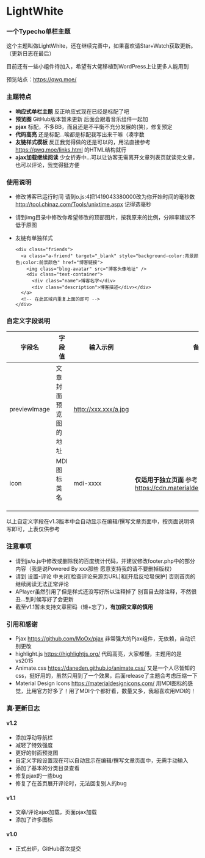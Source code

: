 # LightWhite
### 一个Typecho单栏主题

这个主题叫做LightWhite，还在继续完善中，如果喜欢请Star+Watch获取更新。（更新日志在最后）

目前还有一些小组件待加入，希望有大佬移植到WordPress上让更多人能用到

预览站点：https://qwq.moe/

### 主题特点

- **响应式单栏主题** 反正响应式现在已经是标配了吧
- **预览图** GitHub版本暂未更新 后面会跟着音乐组件一起加
- **pjax** 标配，不多BB，而且还是不平衡不充分发展的(笑)，修复预定
- **代码高亮** 还是标配...唉都是标配我写出来干嘛（凑字数
- **友链样式模板** 反正我觉得做的还是可以的，用法直接参考 https://qwq.moe/links.html 的HTML结构就行
- **ajax加载继续阅读** 少女折寿中...可以让访客无需离开文章列表页就读完文章，也可以评论，我觉得挺方便


### 使用说明

- 修改博客已运行时间 请到o.js:4把1419043380000改为你开始时间的毫秒数 http://tool.chinaz.com/Tools/unixtime.aspx 记得选毫秒
- 请到img目录中修改你希望修改的顶部图片，按我原来的比例，分辨率建议不低于原图
- 友链有单独样式
    
      <div class="friends">
        <a class="a-friend" target="_blank" style="background-color:背景颜色;color:前景颜色" href="博客链接">
          <img class="blog-avatar" src="博客头像地址" />
          <div class="text-container">
            <div class="name">博客名字</div>
            <div class="description">博客描述</div></div>
        </a>
        <!-- 在此区域内重复上面的即可 -->
      </div>

### 自定义字段说明

| 字段名       | 字段值               | 输入示例             | 备注                                             |
|--------------|----------------------|----------------------|--------------------------------------------------|
| previewImage | 文章封面预览图的地址 | http://xxx.xxx/a.jpg |                                                  |
| icon         | MDI图标类名          | mdi-xxxx             | **仅适用于独立页面** 参考 https://cdn.materialdesignicons.com/2.0.46/ |

以上自定义字段在v1.3版本中会自动显示在编辑/撰写文章页面中，按页面说明填写即可，上表仅供参考

### 注意事项

- 请到js/o.js中修改或删除我的百度统计代码，并建议修改footer.php中的部分内容（我是说Powered By xxx那些 愿意支持我的请不要删掉版权）
- 请到 设置-评论 中关闭\[检查评论来源页URL\]和\[开启反垃圾保护\] 否则首页的继续阅读无法正常评论
- APlayer虽然引用了但是样式还没写好所以注释掉了 别盲目去除注释，不然很丑...到时候写好了会更新
- 截至v1.1暂未支持文章密码（懒+忘了），**有加密文章的慎用**

### 引用和感谢

- Pjax https://github.com/MoOx/pjax 非常强大的Pjax组件，无依赖，自动识别更改
- highlight.js https://highlightjs.org/ 代码高亮，大家都懂，主题用的是vs2015
- Animate.css https://daneden.github.io/animate.css/ 又是一个人尽皆知的css，挺好用的，虽然只用到了一个效果，后面release了主题会考虑压缩一下
- Material Design Icons https://materialdesignicons.com/ 用MDI图标的感觉，比用官方好多了！用了MDI个个都好看，数量又多，我超喜欢用MDI的！

### 真·更新日志

#### v1.2

- 添加浮动导航栏
- 减轻了特效强度
- 更好的封面预览图
- 自定义字段设置现在可以自动显示在编辑/撰写文章页面中，无需手动输入
- 添加了基本的分类目录查看
- 修复pjax的一些bug
- 修复了在首页展开评论时，无法回复别人的bug

#### v1.1 

- 文章/评论ajax加载，页面pjax加载
- 添加了许多图标

#### v1.0 

- 正式出炉，GitHub首次提交

